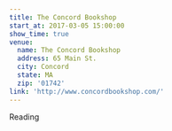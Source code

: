 ```yaml
---
title: The Concord Bookshop
start_at: 2017-03-05 15:00:00
show_time: true
venue:
  name: The Concord Bookshop
  address: 65 Main St.
  city: Concord
  state: MA
  zip: '01742'
link: 'http://www.concordbookshop.com/'
---
```



Reading